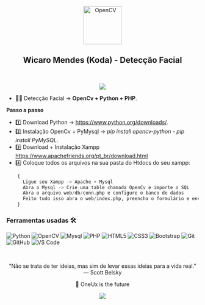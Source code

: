 <p align="center">
 <img width="100px" src="https://opencv.org/wp-content/uploads/2020/07/OpenCV_logo_no_text_.png" align="center" alt="OpenCV" />
 <h2 align="center">Wicaro Mendes (Koda) - Detecção Facial</h2>
</p>
<br>
<p align="center">
 
  <a href="https://opencv.org/">
      <img src="https://img.shields.io/badge/OpenCV%20-Site%E2%86%92-gray.svg?colorA=FF0000&colorB=FF0000&style=for-the-badge"/>
    </a>
   

</p>

<p align="center">





</p>



- 👨‍💻 Detecção Facial  ->  **OpenCv + Python + PHP**.

**Passo a passo**
<br/>
- 1️⃣ Download Python  ->  https://www.python.org/downloads/.
- 2️⃣ Instalação OpenCv + PyMysql ->  *pip install opencv-python* - *pip install PyMySQL*.
- 3️⃣ Download + Instalação Xampp https://www.apachefriends.org/pt_br/download.html
- 4️⃣ Coloque todos os arquivos na sua pasta do Htdocs do seu xampp:
```python
    {
      Ligue seu Xampp -> Apache + Mysql
      Abra o Mysql -> Crie uma table chamada OpenCv e importe o SQL 
      Abra o arquivo web/db/conn.php e configure o banco de dados
      Feito tudo isso abra o web/index.php, preencha o formulário e envie, agora execute o index.py
    }
```



 ### Ferramentas usadas 🛠


![Python](http://img.shields.io/badge/-Python-3776AB?style=flat-square&logo=python&logoColor=ffffff)
![OpenCV](http://img.shields.io/badge/-Open%20CV-FF0000?style=flat-square&logo=Open-CV&logoColor=ffffff)
![Mysql](https://img.shields.io/badge/-Mysql-FFCA28?style=flat-square&logo=mysql&logoColor=ffffff)
![PHP](http://img.shields.io/badge/-PHP-3776AB?style=flat-square&logo=php&logoColor=ffffff)
![HTML5](https://img.shields.io/badge/-HTML5-%23E44D27?style=flat-square&logo=html5&logoColor=ffffff)
![CSS3](https://img.shields.io/badge/-CSS3-%231572B6?style=flat-square&logo=css3)
![Bootstrap](https://img.shields.io/badge/-Bootstrap-563D7C?style=flat-square&logo=Bootstrap)
![Git](https://img.shields.io/badge/-Git-%23F05032?style=flat-square&logo=git&logoColor=%23ffffff)
![GitHub](https://img.shields.io/badge/-GitHub-181717?style=flat-square&logo=github)
![VS Code](http://img.shields.io/badge/-VS%20Code-007ACC?style=flat-square&logo=visual-studio-code&logoColor=ffffff)



<br/>


<p align="center">
“Não se trata de ter ideias, mas sim de levar essas ideias para a vida real.” — Scott Belsky
</p>

<p align="center">
 🚀 OneUx is the future
</p>

<p align="center">
 
  <a href="https://discord.gg/g3PZvy6wv5">
      <img src="https://img.shields.io/badge/OneUx%20-Discord%E2%86%92-gray.svg?colorA=655BE1&colorB=4F44D6&style=for-the-badge"/>
    </a>
   
</p>
